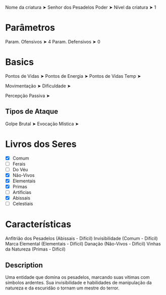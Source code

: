 Nome da criatura ➤ Senhor dos Pesadelos
Poder ➤ 
Nível da criatura ➤ 1

# Parâmetros 
Param. Ofensivos ➤ 4
Param. Defensivos ➤ 0

# Basics
Pontos de Vidas ➤ 
Pontos de Energia ➤ 
Pontos de Vidas Temp ➤ 

Movimentação ➤ 
Dificuldade ➤ 

Percepção Passiva ➤ 

## Tipos de Ataque
Golpe Brutal ➤ 
Evocação Mística ➤ 

# Livros dos Seres
- [x] Comum
- [ ] Ferais
- [ ] Do Véu
- [x] Não-Vivos
- [x] Elementais
- [x] Primas
- [ ] Artificias
- [x] Abissais
- [ ] Celestiais

# Características
Anfitrião dos Pesadelos (Abissais - Difícil)
Invisibilidade (Comum - Difícil)
Marca Elemental (Elementais - Difícil)
Danação (Não-Vivos - Difícil)
Vinhas da Natureza (Primas - Difícil)

## Description
Uma entidade que domina os pesadelos, marcando suas vítimas com símbolos ardentes. Sua invisibilidade e habilidades de manipulação da natureza e da escuridão o tornam um mestre do terror.